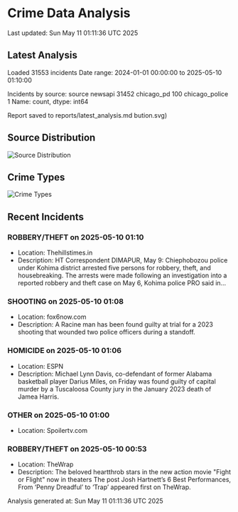 # Crime Data Analysis
Last updated: Sun May 11 01:11:36 UTC 2025

## Latest Analysis

Loaded 31553 incidents
Date range: 2024-01-01 00:00:00 to 2025-05-10 01:10:00

Incidents by source:
source
newsapi           31452
chicago_pd          100
chicago_police        1
Name: count, dtype: int64

Report saved to reports/latest_analysis.md
bution.svg)

## Source Distribution
![Source Distribution](images/source_distribution.svg)

## Crime Types
![Crime Types](images/crime_types.svg)

## Recent Incidents

### ROBBERY/THEFT on 2025-05-10 01:10
- Location: Thehillstimes.in
- Description: HT Correspondent DIMAPUR, May 9: Chiephobozou police under Kohima district arrested five persons for robbery, theft, and housebreaking. The arrests were made following an investigation into a reported robbery and theft case on May 6, Kohima police PRO said in…


### SHOOTING on 2025-05-10 01:08
- Location: fox6now.com
- Description: A Racine man has been found guilty at trial for a 2023 shooting that wounded two police officers during a standoff.


### HOMICIDE on 2025-05-10 01:06
- Location: ESPN
- Description: Michael Lynn Davis, co-defendant of former Alabama basketball player Darius Miles, on Friday was found guilty of capital murder by a Tuscaloosa County jury in the January 2023 death of Jamea Harris.


### OTHER on 2025-05-10 01:00
- Location: Spoilertv.com


### ROBBERY/THEFT on 2025-05-10 00:53
- Location: TheWrap
- Description: The beloved heartthrob stars in the new action movie "Fight or Flight" now in theaters
The post Josh Hartnett’s 6 Best Performances, From ‘Penny Dreadful’ to ‘Trap’ appeared first on TheWrap.

Analysis generated at: Sun May 11 01:11:36 UTC 2025
